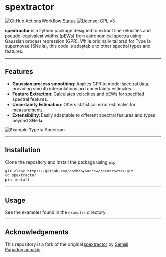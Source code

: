 # spextractor

[![GitHub Actions Workflow Status](https://img.shields.io/github/actions/workflow/status/anthonyburrow/spextractor/run_pytest.yml)](https://github.com/anthonyburrow/spextractor/actions/workflows/run_pytest.yml)
[![License: GPL v3](https://img.shields.io/badge/License-GPLv3-blue.svg)](LICENSE)

**spextractor** is a Python package designed to extract line velocities and
pseudo-equivalent widths (pEWs) from astronomical spectra using Gaussian
process regression (GPR). While originally tailored for Type Ia supernovae (SNe
Ia), this code is adaptable to other spectral types and features.

---

## Features

- **Gaussian process smoothing**: Applies GPR to model spectral data, providing smooth interpolations and uncertainty estimates.
- **Feature Extraction**: Calculates velocities and pEWs for specified spectral features.
- **Uncertainty Estimation**: Offers statistical error estimates for measurements.
- **Extensibility**: Easily adaptable to different spectral features and types beyond SNe Ia.

![Example Type Ia Spectrum](examples/Ia_example.png)

---

## Installation

Clone the repository and install the package using `pip`:

```bash
git clone https://github.com/anthonyburrow/spextractor.git
cd spextractor
pip install .
```

---

## Usage

See the examples found in the `examples` directory.

---

## Acknowledgements

This repository is a fork of the original
[spextractor](https://github.com/astrobarn/spextractor) by
[Seméli Papadogiannakis](https://github.com/astrobarn).
